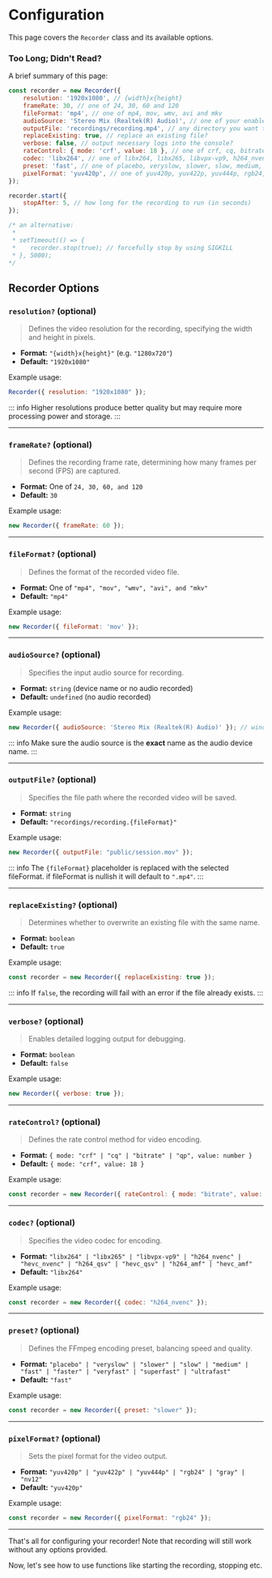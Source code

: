 # Configuration

This page covers the `Recorder` class and its available options.

### Too Long; Didn't Read?

A brief summary of this page:

```javascript
const recorder = new Recorder({
    resolution: '1920x1080', // {width}x{height}
    frameRate: 30, // one of 24, 30, 60 and 120
    fileFormat: 'mp4', // one of mp4, mov, wmv, avi and mkv
    audioSource: 'Stereo Mix (Realtek(R) Audio)', // one of your enabled audio devices
    outputFile: 'recordings/recording.mp4', // any directory you want to store the video (inside the current directory)
    replaceExisting: true, // replace an existing file?
    verbose: false, // output necessary logs into the console?
    rateControl: { mode: 'crf', value: 18 }, // one of crf, cq, bitrate, and qp
    codec: 'libx264', // one of libx264, libx265, libvpx-vp9, h264_nvenc, hevc_nvenc, h264_qsv, hevc_qsv, and hev264_amf
    preset: 'fast', // one of placebo, veryslow, slower, slow, medium, fast, faster, veryfast, superfast, and ultrafast
    pixelFormat: 'yuv420p', // one of yuv420p, yuv422p, yuv444p, rgb24, gray, and nv12
});

recorder.start({
    stopAfter: 5, // how long for the recording to run (in seconds)
});

/* an alternative:
 *
 * setTimeout(() => {
 *    recorder.stop(true); // forcefully stop by using SIGKILL
 * }, 5000);
*/
```

## Recorder Options

### `resolution?` (optional)
> Defines the video resolution for the recording, specifying the width and height in pixels.
- **Format:** `"{width}x{height}"` (e.g. `"1280x720"`)
- **Default:** `"1920x1080"`

Example usage:

```javascript
Recorder({ resolution: "1920x1080" });
```

::: info
Higher resolutions produce better quality but may require more processing power and storage.
:::

---

### `frameRate?` (optional)
> Defines the recording frame rate, determining how many frames per second (FPS) are captured.
- **Format:** One of `24, 30, 60, and 120`
- **Default:** `30`

Example usage:
```js
new Recorder({ frameRate: 60 });
```

---

### `fileFormat?` (optional)
> Defines the format of the recorded video file.
- **Format:** One of `"mp4", "mov", "wmv", "avi", and "mkv"`
- **Default:** `"mp4"`

Example usage:
```javascript
new Recorder({ fileFormat: 'mov' });
```

---

### `audioSource?` (optional)
> Specifies the input audio source for recording.
- **Format:** `string` (device name or no audio recorded)
- **Default:** `undefined` (no audio recorded)

Example usage:
```js
new Recorder({ audioSource: 'Stereo Mix (Realtek(R) Audio)' }); // windows
```

::: info
Make sure the audio source is the **exact** name as the audio device name.
:::

---

### `outputFile?` (optional)
> Specifies the file path where the recorded video will be saved.
- **Format:** `string`
- **Default:** `"recordings/recording.{fileFormat}"`

Example usage:
```js
new Recorder({ outputFile: "public/session.mov" });
```

::: info
The `{fileFormat}` placeholder is replaced with the selected fileFormat. if fileFormat is nullish it will default to `".mp4"`.
:::

---

### `replaceExisting?` (optional)
> Determines whether to overwrite an existing file with the same name.
- **Format:** `boolean`
- **Default:** `true`

Example usage:
```js
const recorder = new Recorder({ replaceExisting: true });
```

::: info
If `false`, the recording will fail with an error if the file already exists.
:::

---

### `verbose?` (optional)

> Enables detailed logging output for debugging.
- **Format:** `boolean`
- **Default:** `false`

Example usage:
```js
new Recorder({ verbose: true });
```

---

### `rateControl?` (optional)
> Defines the rate control method for video encoding.
- **Format:** `{ mode: "crf" | "cq" | "bitrate" | "qp", value: number }`
- **Default:** `{ mode: "crf", value: 18 }`

Example usage:
```js
const recorder = new Recorder({ rateControl: { mode: "bitrate", value: 5000 } });
```

---

### `codec?` (optional)
> Specifies the video codec for encoding.
- **Format:** `"libx264" | "libx265" | "libvpx-vp9" | "h264_nvenc" | "hevc_nvenc" | "h264_qsv" | "hevc_qsv" | "h264_amf" | "hevc_amf"`
- **Default:** `"libx264"`

Example usage:
```js
const recorder = new Recorder({ codec: "h264_nvenc" });
```

---

### `preset?` (optional)
> Defines the FFmpeg encoding preset, balancing speed and quality.
- **Format:** `"placebo" | "veryslow" | "slower" | "slow" | "medium" | "fast" | "faster" | "veryfast" | "superfast" | "ultrafast"`
- **Default:** `"fast"`

Example usage:
```js
const recorder = new Recorder({ preset: "slower" });
```

---

### `pixelFormat?` (optional)
> Sets the pixel format for the video output.
- **Format:** `"yuv420p" | "yuv422p" | "yuv444p" | "rgb24" | "gray" | "nv12"`
- **Default:** `"yuv420p"`

Example usage:
```js
const recorder = new Recorder({ pixelFormat: "rgb24" });
```

---

That's all for configuring your recorder! Note that recording will still work without any options provided.

Now, let's see how to use functions like starting the recording, stopping etc.
